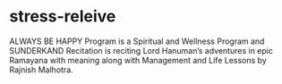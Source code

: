 # stress-releive
ALWAYS BE HAPPY Program is a Spiritual and Wellness Program and SUNDERKAND Recitation is reciting Lord Hanuman’s adventures in epic Ramayana with meaning along with Management and Life Lessons by Rajnish Malhotra.
